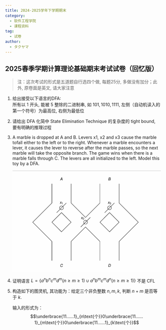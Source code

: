 ```yaml
---
title: 2024-2025学年下学期期末
category:
  - 软件工程学院
  - 课程资料
tag:
  - 试卷
author:
  - タクヤマ
---
```


## 2025春季学期计算理论基础期末考试试卷（回忆版）

> 注：这次考试的形式是五道题自行选四个做, 每题25分, 多做没有加分；此外, 原卷面是英文, 请大家注意

1. 给出接受以下语言的DFA:  
    所有以 $1$ 开头, 能被 $5$ 整除的二进制串, 如 $101, 1010, 1111$, 左侧（自动机读入的第一个符号）为最高位, 右侧为最低位

2. 请给出 DFA 化简中 State Elimination Technique 的复杂度的 tight bound, 要有明确的推理过程

3. A marble is dropped at A and B. Levers x1, x2 and x3 cause the marble tofall either to the left or to the right. Whenever a marble encounters a lever, it causes the lever to reverse after the marble passes, so the next marble will take the opposite branch. The game wins when there is a marble falls through C. The levers are all initialized to the left. Model this toy by a DFA.

    ![marble](./assets/marble.png)

4. 证明语言 $L = \{a^nb^nc^md^m (n \geq m \geq 1) \cup a^nb^mc^md^n (n \geq m \geq 1)\}$ 不是 CFL

5. 构造如下的图灵机, 其功能为：给定三个非负整数 $n, m, k$, 判断 $n + m$ 是否等于 $k$.

    输入的形式为：
    $$\underbrace{11……1}_{n\text{个}}0\underbrace{11……1}_{m\text{个}}0\underbrace{11……1}_{k\text{个}}$$

